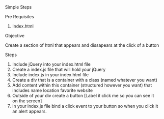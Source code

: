 Simple Steps

Pre Requisites
1. Index.html


Objective

Create a section of html that appears and dissapears at the click of a button


Steps

1. Include jQuery into your index.html file
2. Create a index.js file that will hold your jQuery
3. Include index.js in your index.html file
4. Create a div that is a container with a class (named whatever you want)
5. Add content within this container (structured however you want) that includes name location favorite website
6. Outside of your div create a button [Label it click me so you can see it on the screen]
7. in your index.js file bind a click event to your button so when you click it an alert appears.